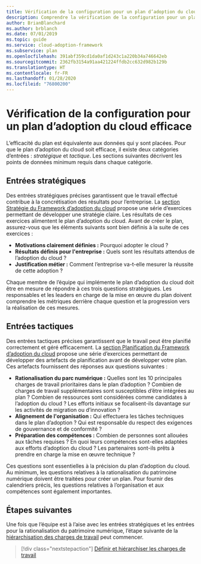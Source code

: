 ```yaml
---
title: Vérification de la configuration pour un plan d’adoption du cloud efficace
description: Comprendre la vérification de la configuration pour un plan d’adoption du cloud efficace.
author: BrianBlanchard
ms.author: brblanch
ms.date: 07/01/2019
ms.topic: guide
ms.service: cloud-adoption-framework
ms.subservice: plan
ms.openlocfilehash: 391abf359cd1da0af1d243c1a220b34a746642eb
ms.sourcegitcommit: 2362fb3154a91aa421224ffdb2cc632d982b129b
ms.translationtype: HT
ms.contentlocale: fr-FR
ms.lasthandoff: 01/28/2020
ms.locfileid: "76800200"
---
```

# <a name="prerequisites-for-an-effective-cloud-adoption-plan"></a>Vérification de la configuration pour un plan d’adoption du cloud efficace

L’efficacité du plan est équivalente aux données qui y sont placées. Pour que le plan d’adoption du cloud soit efficace, il existe deux catégories d’entrées : *stratégique* et *tactique*. Les sections suivantes décrivent les points de données minimum requis dans chaque catégorie.

## <a name="strategic-inputs"></a>Entrées stratégiques

Des entrées stratégiques précises garantissent que le travail effectué contribue à la concrétisation des résultats pour l’entreprise. La [section Stratégie du Framework d’adoption du cloud](../strategy/index.md) propose une série d’exercices permettant de développer une stratégie claire. Les résultats de ces exercices alimentent le plan d’adoption du cloud. Avant de créer le plan, assurez-vous que les éléments suivants sont bien définis à la suite de ces exercices :

- **Motivations clairement définies :** Pourquoi adopter le cloud ?
- **Résultats définis pour l'entreprise :** Quels sont les résultats attendus de l’adoption du cloud ?
- **Justification métier :** Comment l’entreprise va-t-elle mesurer la réussite de cette adoption ?

Chaque membre de l’équipe qui implémente le plan d’adoption du cloud doit être en mesure de répondre à ces trois questions stratégiques. Les responsables et les leaders en charge de la mise en œuvre du plan doivent comprendre les métriques derrière chaque question et la progression vers la réalisation de ces mesures.

## <a name="tactical-inputs"></a>Entrées tactiques

Des entrées tactiques précises garantissent que le travail peut être planifié correctement et géré efficacement. La [section Planification du Framework d’adoption du cloud](./index.md) propose une série d’exercices permettant de développer des artefacts de planification avant de développer votre plan. Ces artefacts fournissent des réponses aux questions suivantes :

- **Rationalisation du parc numérique :** Quelles sont les 10 principales charges de travail prioritaires dans le plan d’adoption ? Combien de charges de travail supplémentaires sont susceptibles d’être intégrées au plan ? Combien de ressources sont considérées comme candidates à l’adoption du cloud ? Les efforts initiaux se focalisent-ils davantage sur les activités de migration ou d’innovation ?
- **Alignement de l'organisation :** Qui effectuera les tâches techniques dans le plan d’adoption ? Qui est responsable du respect des exigences de gouvernance et de conformité ?
- **Préparation des compétences :** Combien de personnes sont allouées aux tâches requises ? En quoi leurs compétences sont-elles adaptées aux efforts d’adoption du cloud ? Les partenaires sont-ils prêts à prendre en charge la mise en œuvre technique ?

Ces questions sont essentielles à la précision du plan d’adoption du cloud. Au minimum, les questions relatives à la rationalisation du patrimoine numérique doivent être traitées pour créer un plan. Pour fournir des calendriers précis, les questions relatives à l’organisation et aux compétences sont également importantes.

## <a name="next-steps"></a>Étapes suivantes

Une fois que l’équipe est à l’aise avec les entrées stratégiques et les entrées pour la rationalisation du patrimoine numérique, l’étape suivante de la [hiérarchisation des charges de travail](./workloads.md) peut commencer.

> [!div class="nextstepaction"]
> [Définir et hiérarchiser les charges de travail](./workloads.md)

